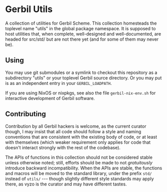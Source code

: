 # Gerbil Utils

A collection of utilities for Gerbil Scheme.
This collection homesteads the toplevel name "utils" in the global package namespace.
It is supposed to host utilities that, when complete, well-designed and well-documented,
are headed for src/std/ but are not there yet (and for some of them may never be).

## Using

You may use git submodules or a symlink to checkout this repository as a subdirectory "utils"
or your toplevel Gerbil source directory. Or you may put is as an independent entry in your
`GERBIL_LOADPATH`.

If you are using NixOS or nixpkgs, see also the file `gerbil-nix-env.sh`
for interactive development of Gerbil software.

## Contributing

Contribution by all Gerbil hackers is welcome, as the current curator though,
I may insist that all code should follow a style and naming conventions that are
consistent with the existing body of code, or at least with themselves
(which weaker requirement only applies for code that doesn't interact strongly
with the rest of the codebase).

The APIs of functions in this collection should not be considered stable unless otherwise noted;
still, efforts should be made to not *gratuitously* introduce backward incompatibility.
When the APIs are stable, the functions and macros will be moved to the standard library,
under the prefix `std/` instead of `utils/` --- though slightly different style standards may
apply there, as vyzo is the curator and may have different tastes.
